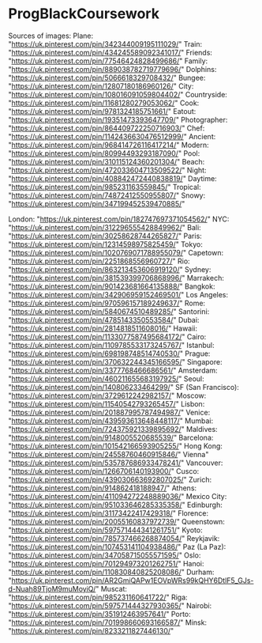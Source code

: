 # ProgBlackCoursework
Sources of images: 
Plane: "https://uk.pinterest.com/pin/342344009195111029/"
Train: "https://uk.pinterest.com/pin/434245589092341017/"
Friends: "https://uk.pinterest.com/pin/77546424828499686/"
Family: "https://uk.pinterest.com/pin/889038782719779696/"
Dolphins: "https://uk.pinterest.com/pin/5066618329708432/"
Bungee: "https://uk.pinterest.com/pin/12807180186960126/"
City: "https://uk.pinterest.com/pin/108016091059804402/"
Countryside: "https://uk.pinterest.com/pin/11681280279053062/"
Cook: "https://uk.pinterest.com/pin/9781324185751661/"
Eatout: "https://uk.pinterest.com/pin/19351473393647709/"
Photographer: "https://uk.pinterest.com/pin/864409722250716903/"
Chef: "https://uk.pinterest.com/pin/1142436630476512999/"
Ancient: "https://uk.pinterest.com/pin/968414726116417214/"
Modern: "https://uk.pinterest.com/pin/80994493293187090/"
Pool: "https://uk.pinterest.com/pin/310115124360201304/"
Beach: "https://uk.pinterest.com/pin/472033604713509522/"
Night: "https://uk.pinterest.com/pin/408842472440838819/"
Daytime: "https://uk.pinterest.com/pin/985231163559845/"
Tropical: "https://uk.pinterest.com/pin/74872412550955807/"
Snowy: "https://uk.pinterest.com/pin/347199452539470885/"


London: "https://uk.pinterest.com/pin/182747697371054562/"
NYC: "https://uk.pinterest.com/pin/312296555428849962/"
Bali: "https://uk.pinterest.com/pin/30258628744265827/"
Paris: "https://uk.pinterest.com/pin/12314598975825459/"
Tokyo: "https://uk.pinterest.com/pin/1020769071788955079/"
Capetown: "https://uk.pinterest.com/pin/2251868556960727/"
Rio: "https://uk.pinterest.com/pin/863213453606919120/"
Sydney: "https://uk.pinterest.com/pin/381539399706868996/"
Marrakech: "https://uk.pinterest.com/pin/901423681664135888/"
Bangkok: "https://uk.pinterest.com/pin/342906959152469501/"
Los Angeles: "https://uk.pinterest.com/pin/970596157189249637/"
Rome: "https://uk.pinterest.com/pin/5840674510489285/"
Santorini: "https://uk.pinterest.com/pin/4785143350553584/"
Dubai: "https://uk.pinterest.com/pin/2814818511608016/"
Hawaii: "https://uk.pinterest.com/pin/1133077587495684172/"
Cairo: "https://uk.pinterest.com/pin/1109785533173245767/"
Istanbul: "https://uk.pinterest.com/pin/698198748514740530/"
Prague: "https://uk.pinterest.com/pin/370632244345166595/"
Singapore: "https://uk.pinterest.com/pin/3377768466686561/"
Amsterdam: "https://uk.pinterest.com/pin/460211655683197925/"
Seoul: "https://uk.pinterest.com/pin/140806233464299/"
SF (San Francisco): "https://uk.pinterest.com/pin/3729612242982157/"
Moscow: "https://uk.pinterest.com/pin/11540542793265457/"
Lisbon: "https://uk.pinterest.com/pin/201887995787494987/"
Venice: "https://uk.pinterest.com/pin/439593613648448117/"
Mumbai: "https://uk.pinterest.com/pin/724375921339895692/"
Maldives: "https://uk.pinterest.com/pin/9148005520685539/"
Barcelona: "https://uk.pinterest.com/pin/101542166593905255/"
Hong Kong: "https://uk.pinterest.com/pin/24558760460915846/"
Vienna" "https://uk.pinterest.com/pin/535787686933478241/"
Vancouver: "https://uk.pinterest.com/pin/1266706140193900/"
Cusco: "https://uk.pinterest.com/pin/439030663692807025/"
Zurich: "https://uk.pinterest.com/pin/914862418188947/"
Athens: "https://uk.pinterest.com/pin/411094272248889036/"
Mexico City: "https://uk.pinterest.com/pin/951033646285335358/"
Edinburgh: "https://uk.pinterest.com/pin/31173422417429318/"
Florence: "https://uk.pinterest.com/pin/20055160837972739/"
Queenstown: "https://uk.pinterest.com/pin/597571444341261751/"
Kyoto: "https://uk.pinterest.com/pin/785737466268874054/"
Reykjavik: "https://uk.pinterest.com/pin/107453141104938486/"
Paz (La Paz): "https://uk.pinterest.com/pin/347058715055571595/"
Oslo: "https://uk.pinterest.com/pin/701294973201262751/"
Hanoi: "https://uk.pinterest.com/pin/110830840825208086/"
Durham: "https://uk.pinterest.com/pin/AR2GmiQAPw1EOVpWRs99kQHY6DtlF5_GJs-d-Nuah89TjoM9muMoyiQ/"
Muscat: "https://uk.pinterest.com/pin/985231160641722/"
Riga: "https://uk.pinterest.com/pin/597571444327930365/"
Nairobi: "https://uk.pinterest.com/pin/351912463957641/"
Porto: "https://uk.pinterest.com/pin/701998660693166587/"
Minsk: "https://uk.pinterest.com/pin/8233211827446130/"
